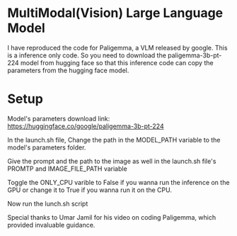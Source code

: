 
# MultiModal(Vision) Large Language Model

I have reproduced the code for Paligemma, a VLM released by google. This is a inference only code. So you need to download the paligemma-3b-pt-224  model from hugging face so that this inference code can copy the parameters from the hugging face model.




# Setup 
Model's parameters download link: https://huggingface.co/google/paligemma-3b-pt-224

In the launch.sh file, Change the path in the MODEL_PATH variable to the model's parameters folder. 

Give the prompt and the path to the image as well in the launch.sh file's PROMTP and IMAGE_FILE_PATH variable

Toggle the ONLY_CPU varible to False if you wanna run the inference on the GPU or change it to True if you wanna run it on the CPU.

Now run the lunch.sh script

Special thanks to Umar Jamil for his video on coding Paligemma, which provided invaluable guidance.

